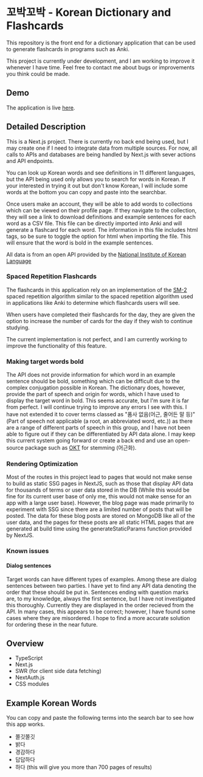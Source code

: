 # 꼬박꼬박 - Korean Dictionary and Flashcards

This repository is the front end for a dictionary application that can be used to generate flashcards in programs such as Anki.

This project is currently under development, and I am working to improve it whenever I have time. Feel free to contact me about bugs or improvements you think could be made.

## Demo

The application is live [here](https://korean-dictionary.vercel.app/).

## Detailed Description

This is a Next.js project. There is currently no back end being used, but I may create one if I need to integrate data from multiple sources. For now, all calls to APIs and databases are being handled by Next.js with sever actions and API endpoints.

You can look up Korean words and see definitions in 11 different languages, but the API being used only allows you to search for words in Korean. If your interested in trying it out but don't know Korean, I will include some words at the bottom you can copy and paste into the searchbar.

Once users make an account, they will be able to add words to collections which can be viewed on their profile page. If they navigate to the collection, they will see a link to download definitions and example sentences for each word as a CSV file. This file can be directly imported into Anki and will generate a flashcard for each word. The information in this file includes html tags, so be sure to toggle the option for html when importing the file. This will ensure that the word is bold in the example sentences.

All data is from an open API provided by the [National Institute of Korean Language](https://krdict.korean.go.kr/openApi/openApiInfo)

### Spaced Repetition Flashcards

The flashcards in this application rely on an implementation of the [SM-2](https://www.supermemo.com/en/blog/application-of-a-computer-to-improve-the-results-obtained-in-working-with-the-supermemo-method) spaced repetition algorithm similar to the spaced repetition algorithm used in applications like Anki to determine which flashcards users will see.

When users have completed their flashcards for the day, they are given the option to increase the number of cards for the day if they wish to continue studying.

The current implementation is not perfect, and I am currently working to improve the functionality of this feature.

### Making target words bold

The API does not provide information for which word in an example sentence should be bold, something which can be difficult due to the complex conjugation possible in Korean. The dictionary does, however, provide the part of speech and origin for words, which I have used to display the target word in bold. This seems accurate, but I'm sure it is far from perfect. I will continue trying to improve any errors I see with this. I have not extended it to cover terms classed as "품사 없음(어근, 줄어든 말 등)" (Part of speech not applicable (a root, an abbreviated word, etc.)) as there are a range of different parts of speech in this group, and I have not been able to figure out if they can be differentiated by API data alone. I may keep this current system going forward or create a back end and use an open-source package such as [OKT](https://github.com/open-korean-text/open-korean-text) for stemming (어근화).

### Rendering Optimization

Most of the routes in this project lead to pages that would not make sense to build as static SSG pages in NextJS, such as those that display API data for thousands of terms or user data stored in the DB (While this would be fine for its current user base of only me, this would not make sense for an app with a large user base). However, the blog page was made primarily to experiment with SSG since there are a limited number of posts that will be posted. The data for these blog posts are stored on MongoDB like all of the user data, and the pages for these posts are all static HTML pages that are generated at build time using the generateStaticParams function provided by NextJS.

### Known issues

#### Dialog sentences

Target words can have different types of examples. Among these are dialog sentences between two parties. I have yet to find any API data denoting the order that these should be put in. Sentences ending with question marks are, to my knowledge, always the first sentence, but I have not investigated this thoroughly. Currently they are displayed in the order recieved from the API. In many cases, this appears to be correct; however, I have found some cases where they are misordered. I hope to find a more accurate solution for ordering these in the near future.

## Overview

- TypeScript
- Next.js
- SWR (for client side data fetching)
- NextAuth.js
- CSS modules

## Example Korean Words

You can copy and paste the following terms into the search bar to see how this app works.

- 쫄깃쫄깃
- 밝다
- 경감하다
- 답답하다
- 하다 (this will give you more than 700 pages of results)
